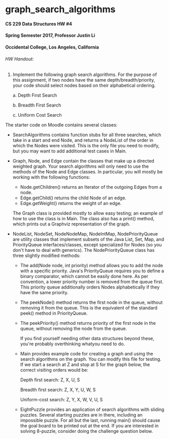 # graph_search_algorithms

#### CS 229 Data Structures HW #4
#### Spring Semester 2017, Professor Justin Li
#### Occidental College, Los Angeles, California

###### HW Handout:

1. Implement the following graph search algorithms. For the purpose of this assignment, if two nodes have the same depth/breadth/priority, your code should select nodes based on their alphabetical ordering.

    a. Depth First Search
  
    b. Breadth First Search
  
    c. Uniform Cost Search

  The starter code on Moodle contains several classes:
  
* SearchAlgorithms contains function stubs for all three searches, which take in a start and end Node, and returns a NodeList of the order in which the Nodes were visited. This is the only file you need to modify, but you may want to add additional test cases in Main.

* Graph, Node, and Edge contain the classes that make up a directed weighted graph. Your search algorithms will only need to use the methods of the Node and Edge classes. In particular, you will mostly be working with the following functions:

  * Node.getChildren() returns an Iterator of the outgoing Edges from a node.
  * Edge.getChild() returns the child Node of an edge.
  * Edge.getWeight() returns the weight of an edge.

  The Graph class is provided mostly to allow easy testing; an example of how to use the class is in Main. The class also has a print() method, which prints out a Graphviz representation of the graph.

* NodeList, NodeSet, NodeNodeMap, NodeIntMap, NodePriorityQueue are utility classes that implement subsets of the Java List, Set, Map, and PriorityQueue interfaces/classes, except specialized for Nodes (so you don't have to deal with generics). The NodePriorityQueue class has three slightly modified methods:

  * The add(Node node, int priority) method allows you to add the node with a specific priority. Java's PriorityQueue requires you to define a binary comparator, which cannot be easily done here. As per convention, a lower priority number is removed from the queue first. This priority queue additionally orders Nodes alphabetically if they have the same priority.

  * The peekNode() method returns the first node in the queue, without removing it from the queue. This is the equivalent of the standard peek() method in PriorityQueue.

  * The peekPriority() method returns priority of the first node in the queue, without removing the node from the queue.

    If you find yourself needing other data structures beyond these, you're probably overthinking whatyou need to do.

  * Main provides example code for creating a graph and using the search algorithms on the graph. You can modify this file for testing. If we start a search at Z and stop at S for the graph below, the correct visiting orders would be:

      Depth first search: Z, X, U, S
      
      Breadth first search: Z, X, Y, U, W, S
      
      Uniform-cost search: Z, Y, X, W, V, U, S

  * EightPuzzle provides an application of search algorithms with sliding puzzles. Several starting puzzles are in there, including an impossible puzzle. For all but the last, running main() should cause the goal board to be printed out at the end. If you are interested in solving 8-puzzle, consider doing the challenge question below.

